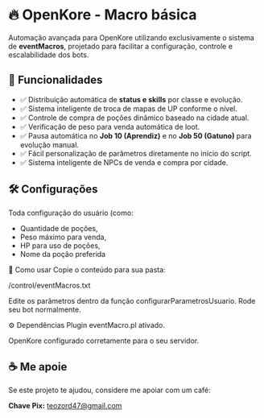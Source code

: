 # 🔥 OpenKore - Macro básica

Automação avançada para OpenKore utilizando exclusivamente o sistema de **eventMacros**, projetado para facilitar a configuração, controle e escalabilidade dos bots.

## 🎯 Funcionalidades

- ✅ Distribuição automática de **status e skills** por classe e evolução.
- ✅ Sistema inteligente de troca de mapas de UP conforme o nível.
- ✅ Controle de compra de poções dinâmico baseado na cidade atual.
- ✅ Verificação de peso para venda automática de loot.
- ✅ Pausa automática no **Job 10 (Aprendiz)** e no **Job 50 (Gatuno)** para evolução manual.
- ✅ Fácil personalização de parâmetros diretamente no início do script.
- ✅ Sistema inteligente de NPCs de venda e compra por cidade.

## 🛠️ Configurações

Toda configuração do usuário (como:
- Quantidade de poções,
- Peso máximo para venda,
- HP para uso de poções,
- Nome da poção preferida

🚀 Como usar
Copie o conteúdo para sua pasta:

/control/eventMacros.txt

Edite os parâmetros dentro da função configurarParametrosUsuario.
Rode seu bot normalmente.

⚙️ Dependências
Plugin eventMacro.pl ativado.

OpenKore configurado corretamente para o seu servidor.

## ☕ Me apoie
Se este projeto te ajudou, considere me apoiar com um café:

**Chave Pix:** teozord47@gmail.com

